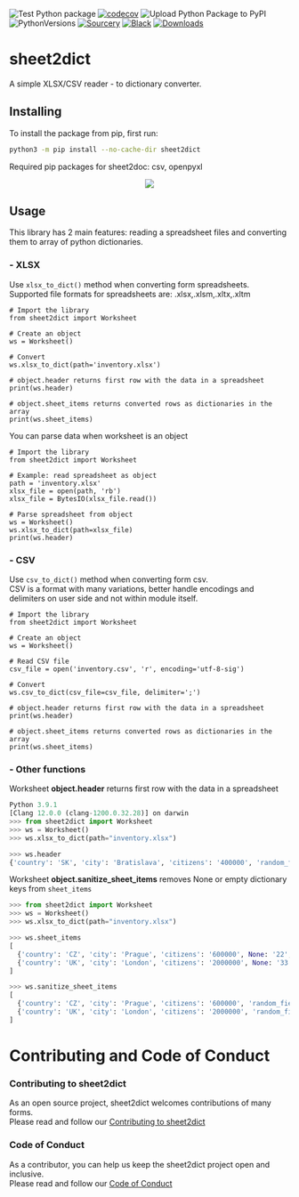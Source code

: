 ![Test Python package](https://github.com/Pytlicek/sheet2dict/workflows/Test%20Python%20package/badge.svg) [![codecov](https://codecov.io/gh/Pytlicek/sheet2dict/branch/main/graph/badge.svg?token=JL4BOX947I)](https://codecov.io/gh/Pytlicek/sheet2dict) ![Upload Python Package to PyPI](https://github.com/Pytlicek/sheet2dict/workflows/Upload%20Python%20Package%20to%20PyPI/badge.svg) ![PythonVersions](https://img.shields.io/badge/python-3.6%20%7C%203.7%20%7C%203.8%20%7C%203.9%20%7C%203.10-blue) [![Sourcery](https://img.shields.io/badge/Sourcery-enabled-brightgreen)](https://sourcery.ai)  [![Black](https://img.shields.io/badge/code%20style-black-000000.svg)](https://github.com/ambv/black)  [![Downloads](https://pepy.tech/badge/sheet2dict)](https://pepy.tech/project/sheet2dict)

# sheet2dict
A simple XLSX/CSV reader - to dictionary converter.  

## Installing
To install the package from pip, first run:
```bash
python3 -m pip install --no-cache-dir sheet2dict
```

Required pip packages for sheet2doc: csv, openpyxl

<p align="center"><img src="https://raw.githubusercontent.com/Pytlicek/sheet2dict/main/img/sheet2dict.gif?raw=true"/></p>

## Usage
This library has 2 main features: reading a spreadsheet files and converting them to array of python dictionaries.  

### - XLSX
Use `xlsx_to_dict()` method  when converting form spreadsheets.  
Supported file formats for spreadsheets are: .xlsx,.xlsm,.xltx,.xltm  

```python3
# Import the library
from sheet2dict import Worksheet

# Create an object
ws = Worksheet()

# Convert 
ws.xlsx_to_dict(path='inventory.xlsx')

# object.header returns first row with the data in a spreadsheet 
print(ws.header)

# object.sheet_items returns converted rows as dictionaries in the array 
print(ws.sheet_items)

```

You can parse data when worksheet is an object

```python3
# Import the library
from sheet2dict import Worksheet

# Example: read spreadsheet as object
path = 'inventory.xlsx'
xlsx_file = open(path, 'rb')
xlsx_file = BytesIO(xlsx_file.read())

# Parse spreadsheet from object
ws = Worksheet()
ws.xlsx_to_dict(path=xlsx_file)
print(ws.header)

```

### - CSV
Use `csv_to_dict()` method  when converting form csv.  
CSV is a format with many variations, better handle encodings and delimiters on user side and not within module itself.

```python3
# Import the library
from sheet2dict import Worksheet

# Create an object
ws = Worksheet()

# Read CSV file
csv_file = open('inventory.csv', 'r', encoding='utf-8-sig')

# Convert 
ws.csv_to_dict(csv_file=csv_file, delimiter=';')

# object.header returns first row with the data in a spreadsheet 
print(ws.header)

# object.sheet_items returns converted rows as dictionaries in the array 
print(ws.sheet_items)
```

### - Other functions
Worksheet **object.header** returns first row with the data in a spreadsheet 
```python
Python 3.9.1
[Clang 12.0.0 (clang-1200.0.32.28)] on darwin
>>> from sheet2dict import Worksheet
>>> ws = Worksheet()
>>> ws.xlsx_to_dict(path="inventory.xlsx")

>>> ws.header
{'country': 'SK', 'city': 'Bratislava', 'citizens': '400000', 'random_field': 'cc'}
```

Worksheet **object.sanitize_sheet_items** removes None or empty dictionary keys from `sheet_items`
```python
>>> from sheet2dict import Worksheet
>>> ws = Worksheet()
>>> ws.xlsx_to_dict(path="inventory.xlsx")

>>> ws.sheet_items
[
  {'country': 'CZ', 'city': 'Prague', 'citizens': '600000', None: '22', 'random_field': 'cc'},
  {'country': 'UK', 'city': 'London', 'citizens': '2000000', None: '33', 'random_field': 'cc'}
]

>>> ws.sanitize_sheet_items
[
  {'country': 'CZ', 'city': 'Prague', 'citizens': '600000', 'random_field': 'cc'},
  {'country': 'UK', 'city': 'London', 'citizens': '2000000', 'random_field': 'cc'}
]
```

# Contributing and Code of Conduct  
### Contributing to sheet2dict  
As an open source project, sheet2dict welcomes contributions of many forms.  
Please read and follow our [Contributing to sheet2dict](CONTRIBUTING.md)  

### Code of Conduct  
As a contributor, you can help us keep the sheet2dict project open and inclusive.  
Please read and follow our [Code of Conduct](CODE_OF_CONDUCT.md)  
